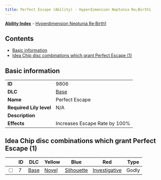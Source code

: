 ```yaml
---
title: Perfect Escape (Ability) - Hyperdimension Neptunia Re;Birth1
---
```


[**Ability Index**](/neptunia/rb1/ability/index.html) - [Hyperdimension Neptunia Re;Birth1](/neptunia/rb1)

## Contents

- [Basic information](#basic-information)
- [Idea Chip disc combinations which grant Perfect Escape (1)](#idea-chip-disc-combinations-which-grant-perfect-escape-1)

## Basic information

|   |   |
| -- | -- |
| **ID** | 9806
**DLC** | [Base](/neptunia/rb1/dlc/1-base.html)
**Name** | Perfect Escape
**Required Lily level** | N/A
**Description** | 
**Effects** | Increases Escape Rate by 100% |


## Idea Chip disc combinations which grant Perfect Escape (1)

|    | ID | DLC | Yellow | Blue | Red | Type |
| -- | -- | --- | ------ | ---- | --- | ---- |
| <input type="checkbox" id="rb1-item-1-7" class="trackbox" /> | 7 | [Base](/neptunia/rb1/dlc/1-base.html) | [Novel](/neptunia/rb1/item/1-5022-novel.html) | [Silhouette](/neptunia/rb1/item/1-5080-silhouette.html) | [Investigative](/neptunia/rb1/item/1-5165-investigative.html) | Godly |
